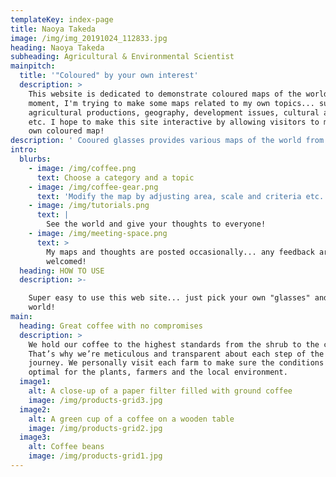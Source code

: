 ```yaml
---
templateKey: index-page
title: Naoya Takeda
image: /img/img_20191024_112833.jpg
heading: Naoya Takeda
subheading: Agricultural & Environmental Scientist
mainpitch:
  title: '"Coloured" by your own interest'
  description: >
    This website is dedicated to demonstrate coloured maps of the world. At the
    moment, I'm trying to make some maps related to my own topics... such as
    agricultural productions, geography, development issues, cultural aspects,
    etc. I hope to make this site interactive by allowing visitors to make thier
    own coloured map!
description: ' Cooured glasses provides various maps of the world from different views.'
intro:
  blurbs:
    - image: /img/coffee.png
      text: Choose a category and a topic
    - image: /img/coffee-gear.png
      text: 'Modify the map by adjusting area, scale and criteria etc...'
    - image: /img/tutorials.png
      text: |
        See the world and give your thoughts to everyone!
    - image: /img/meeting-space.png
      text: >
        My maps and thoughts are posted occasionally... any feedback are
        welcomed!
  heading: HOW TO USE
  description: >-

    Super easy to use this web site... just pick your own "glasses" and see the
    world!
main:
  heading: Great coffee with no compromises
  description: >
    We hold our coffee to the highest standards from the shrub to the cup.
    That’s why we’re meticulous and transparent about each step of the coffee’s
    journey. We personally visit each farm to make sure the conditions are
    optimal for the plants, farmers and the local environment.
  image1:
    alt: A close-up of a paper filter filled with ground coffee
    image: /img/products-grid3.jpg
  image2:
    alt: A green cup of a coffee on a wooden table
    image: /img/products-grid2.jpg
  image3:
    alt: Coffee beans
    image: /img/products-grid1.jpg
---
```


